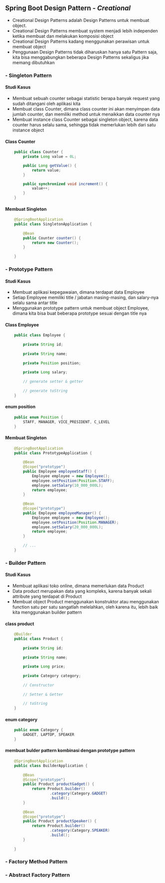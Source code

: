 ## Spring Boot Design Pattern - _Creational_
* Creational Design Patterns adalah Design Patterns untuk membuat object.
* Creational Design Patterns membuat system menjadi lebih independen ketika membuat dan melakukan komposisi object
* Creational Design Patterns kadang menggunakan perawisan untuk membuat object
* Penggunaan Design Patterns tidak diharuskan hanya satu Pattern saja, kita bisa menggabungkan beberapa Design Patterns sekaligus jika memang dibutuhkan


### - Singleton Pattern
#### Studi Kasus
* Membuat sebuah counter sebagai statistic berapa banyak request yang sudah ditangani oleh aplikasi kita
* Membuat class Counter, dimana class counter ini akan menyimpan data jumlah counter, dan memiliki method untuk menaikkan data counter nya
* Membuat instance class Counter sebagai singleton object, karena data counter harus selalu sama, sehingga tidak memerlukan lebih dari satu instance object


#### Class Counter 
```java
    public class Counter {
        private Long value = 0L;

        public Long getValue() {
            return value;
        }

        public synchronized void increment() {
            value++;
        }
    }
```

#### Membuat Singleton

```java
    @SpringBootApplication
    public class SingletonApplication {
    
        @Bean
        public Counter counter() {
            return new Counter();
        }
        
    }
```

### - Prototype Pattern
#### Studi Kasus
* Membuat aplikasi kepegawaian, dimana terdapat data Employee
* Setiap Employee memiliki title / jabatan masing-masing, dan salary-nya selalu sama antar title
* Menggunakan prototype pattern untuk membuat object Employee, dimana kita bisa buat beberapa prototype sesuai dengan title nya

#### Class Employee
```java
    public class Employee {
    
        private String id;
    
        private String name;
    
        private Position position;
    
        private Long salary;
        
        // generate setter & getter
    
        // generate toString
    }
```

#### enum position
```java
    public enum Position {
        STAFF, MANAGER, VICE_PRESIDENT, C_LEVEL
    }
```

#### Membuat Singleton
```java
    @SpringBootApplication
    public class PrototypeApplication {
        
        @Bean
        @Scope("prototype")
        public Employee employeeStaff() {
            Employee employee = new Employee();
            employee.setPosition(Position.STAFF);
            employee.setSalary(10_000_000L);
            return employee;
        }
    
        @Bean
        @Scope("prototype")
        public Employee employeeManager() {
            Employee employee = new Employee();
            employee.setPosition(Position.MANAGER);
            employee.setSalary(20_000_000L);
            return employee;
        }
        
        // ...
    }
```

### - Builder Pattern
#### Studi Kasus
* Membuat aplikasi toko online, dimana memerlukan data Product
* Data product merupakan data yang kompleks, karena banyak sekali attribute yang terdapat di Product
* Membuat object Product menggunakan konstruktor atau menggunakan function satu per satu sangatlah melelahkan, oleh karena itu, lebih baik kita menggunakan builder pattern


#### class product
```java
    @Builder
    public class Product {
    
        private String id;
    
        private String name;
    
        private Long price;
    
        private Category category;
        
        // Constructor
    
        // Setter & Getter
    
        // toString
    }
```

#### enum category
```java
    public enum Category {
        GADGET, LAPTOP, SPEAKER
    }
```

#### membuat bulder pattern kombinasi dengan prototype pattern
```java
    @SpringBootApplication
    public class BuilderApplication {
    
        @Bean
        @Scope("prototype")
        public Product productGadget() {
            return Product.builder()
                    .category(Category.GADGET)
                    .build();
        }
    
        @Bean
        @Scope("prototype")
        public Product productSpeaker() {
            return Product.builder()
                    .category(Category.SPEAKER)
                    .build();
        }
    
    }
```
### - Factory Method Pattern
### - Abstract Factory Pattern
